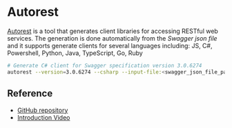 # Autorest 

[Autorest](https://github.com/Azure/autorest) is a tool that generates client libraries for accessing RESTful web services. The generation is done automatically from the *Swagger json file* and it supports generate clients for several languages including: JS, C#, Powershell, Python, Java, TypeScript, Go, Ruby

```sh
# Generate C# client for Swagger specification version 3.0.6274 
autorest --version=3.0.6274 --csharp --input-file:<swagger_json_file_path>
```

## Reference 

- [GitHub repository](https://github.com/Azure/autorest)
- [Introduction Video](https://azure.microsoft.com/en-us/resources/videos/inside-autorest-with-david-justice/)
